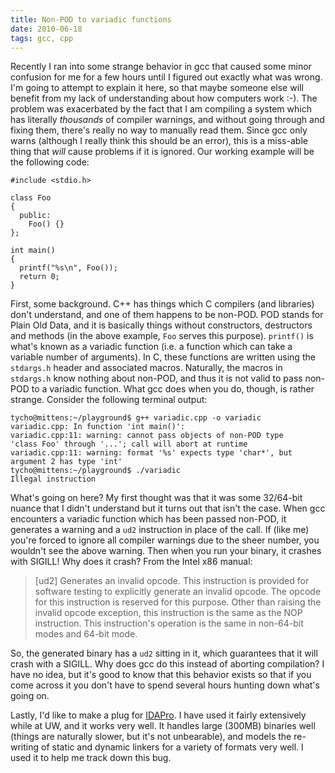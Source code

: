 ```yaml
---
title: Non-POD to variadic functions
date: 2010-06-18
tags: gcc, cpp
---
```


Recently I ran into some strange behavior in gcc that caused some
minor confusion for me for a few hours until I figured out exactly
what was wrong. I'm going to attempt to explain it here, so that maybe
someone else will benefit from my lack of understanding about how
computers work :-). The problem was exacerbated by the fact that I am
compiling a system which has literally *thousands* of compiler
warnings, and without going through and fixing them, there's really
no way to manually read them. Since gcc only warns (although I really
think this should be an error), this is a miss-able thing that *will*
cause problems if it is ignored. Our working example will be the
following code:

    #include <stdio.h>

    class Foo
    {
      public:
        Foo() {}
    };

    int main()
    {
      printf("%s\n", Foo());
      return 0;
    }

First, some background. C++ has things which C compilers (and
libraries) don't understand, and one of them happens to be non-POD.
POD stands for Plain Old Data, and it is basically things without
constructors, destructors and methods (in the above example, `Foo`
serves this purpose). `printf()` is what's known as a variadic
function (i.e. a function which can take a variable number of
arguments). In C, these functions are written using the `stdargs.h`
header and associated macros. Naturally, the macros in `stdargs.h`
know nothing about non-POD, and thus it is not valid to pass non-POD
to a variadic function. What gcc does when you do, though, is rather
strange. Consider the following terminal output:

    tycho@mittens:~/playground$ g++ variadic.cpp -o variadic
    variadic.cpp: In function 'int main()':
    variadic.cpp:11: warning: cannot pass objects of non-POD type
    'class Foo' through '...'; call will abort at runtime
    variadic.cpp:11: warning: format '%s' expects type 'char*', but
    argument 2 has type 'int'
    tycho@mittens:~/playground$ ./variadic 
    Illegal instruction

What's going on here? My first thought was that it was some 32/64-bit nuance
that I didn't understand but it turns out that isn't the case.  When gcc
encounters a variadic function which has been passed non-POD, it generates a
warning and a `ud2` instruction in place of the call. If (like me) you're
forced to ignore all compiler warnings due to the sheer number, you wouldn't
see the above warning. Then when you run your binary, it crashes with SIGILL!
Why does it crash? From the Intel x86 manual:

> [ud2] Generates an invalid opcode. This instruction is provided for
> software testing to explicitly generate an invalid opcode. The
> opcode for this instruction is reserved for this purpose. Other than
> raising the invalid opcode exception, this instruction is the same
> as the NOP instruction. This instruction's operation is the same in
> non-64-bit modes and 64-bit mode.

So, the generated binary has a `ud2` sitting in it, which guarantees
that it will crash with a SIGILL. Why does gcc do this instead of
aborting compilation? I have no idea, but it's good to know that this
behavior exists so that if you come across it you don't have to spend
several hours hunting down what's going on.

Lastly, I'd like to make a plug for
[IDAPro](http://www.hex-rays.com/idapro/). I have used it fairly
extensively while at UW, and it works very well. It handles large
(300MB) binaries well (things are naturally slower, but it's not
unbearable), and models the re-writing of static and dynamic linkers
for a variety of formats very well. I used it to help me track down
this bug.
